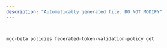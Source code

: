 ```yaml
---
description: "Automatically generated file. DO NOT MODIFY"
---
```


```bash


mgc-beta policies federated-token-validation-policy get

```